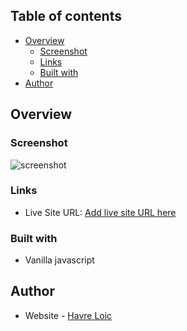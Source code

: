 ## Table of contents

- [Overview](#overview)
  - [Screenshot](#screenshot)
  - [Links](#links)
  - [Built with](#built-with)
- [Author](#author)

## Overview

### Screenshot

![screenshot](public/lib.png)

### Links

- Live Site URL: [Add live site URL here](https://your-live-site-url.com)

### Built with

- Vanilla javascript

## Author

- Website - [Havre Loic](https://www.your-site.com)
